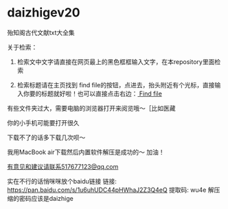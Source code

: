 # daizhigev20
殆知阁古代文献txt大全集


关于检索：
1. 检索文中文字请直接在网页最上的黑色框框输入文字，在本repository里面检索




2. 检索标题请在主页找到 find file的按钮，点进去，抬头附近有个光标，直接输入你要的标题就好啦！也可以直接点击右边：<a href="https://github.com/garychowcmu/daizhigev20/find/master" class="btn btn-sm empty-icon float-right BtnGroup-item" data-pjax="" data-hotkey="t" data-ga-click="Repository, find file, location:repo overview">
      Find file
    </a>







有些文件夹过大，需要电脑的浏览器打开来阅览哦～［比如医藏





你的小手机可能要打开很久


下载不了的话多下载几次呗～


我用MacBook air下载然后内置软件解压是成功的～
加油！





有意见和建议请联系517677123@qq.com






实在不行的话悄咪咪放个baidu链接
链接: https://pan.baidu.com/s/1u6uhUDC44pHWhaJ2Z3Q4eQ 提取码: wu4e 解压缩的密码应该是daizhige
